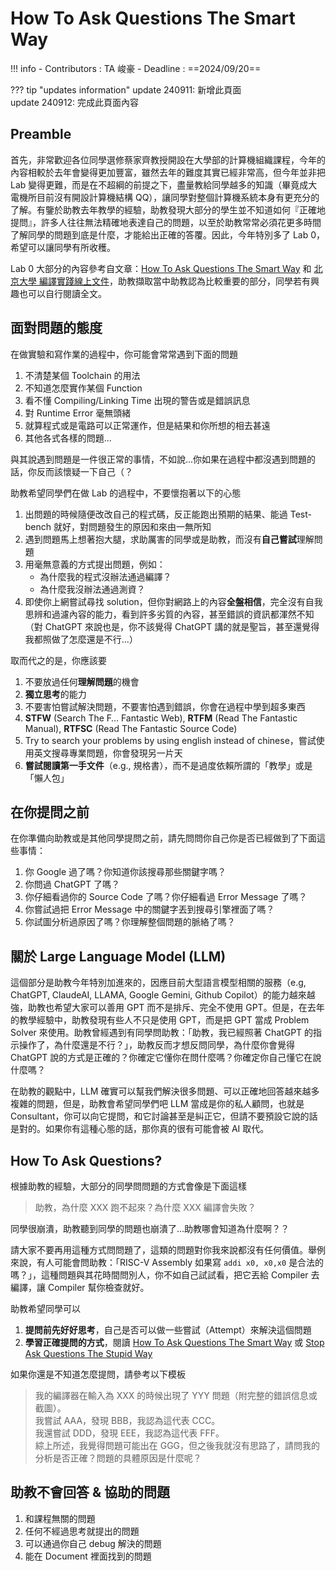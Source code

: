 # How To Ask Questions The Smart Way

!!! info
    - Contributors : TA 峻豪
    - Deadline : ==2024/09/20==

??? tip "updates information"
    update 240911: 新增此頁面  
    update 240912: 完成此頁面內容  

## Preamble

首先，非常歡迎各位同學選修蔡家齊教授開設在大學部的計算機組織課程，今年的內容相較於去年會變得更加豐富，雖然去年的難度其實已經非常高，但今年並非把 Lab 變得更難，而是在不超綱的前提之下，盡量教給同學越多的知識（畢竟成大電機所目前沒有開設計算機結構 QQ），讓同學對整個計算機系統本身有更充分的了解。有鑒於助教去年教學的經驗，助教發現大部分的學生並不知道如何『正確地提問』，許多人往往無法精確地表達自己的問題，以至於助教常常必須花更多時間了解同學的問題到底是什麼，才能給出正確的答覆。因此，今年特別多了 Lab 0，希望可以讓同學有所收穫。

Lab 0 大部分的內容參考自文章：[How To Ask Questions The Smart Way](https://github.com/ryanhanwu/How-To-Ask-Questions-The-Smart-Way) 和 [北京大學 編譯實踐線上文件](https://pku-minic.github.io/online-doc/#/preface/facing-problems)，助教擷取當中助教認為比較重要的部分，同學若有興趣也可以自行閱讀全文。

## 面對問題的態度

在做實驗和寫作業的過程中，你可能會常常遇到下面的問題

1. 不清楚某個 Toolchain 的用法
2. 不知道怎麼實作某個 Function
3. 看不懂 Compiling/Linking Time 出現的警告或是錯誤訊息
4. 對 Runtime Error 毫無頭緒
5. 就算程式或是電路可以正常運作，但是結果和你所想的相去甚遠
6. 其他各式各樣的問題...

與其說遇到問題是一件很正常的事情，不如說...你如果在過程中都沒遇到問題的話，你反而該懷疑一下自己（？

助教希望同學們在做 Lab 的過程中，不要懷抱著以下的心態

1. 出問題的時候隨便改改自己的程式碼，反正能跑出預期的結果、能過 Test-bench 就好，對問題發生的原因和來由一無所知
2. 遇到問題馬上想著抱大腿，求助厲害的同學或是助教，而沒有**自己嘗試**理解問題
3. 用毫無意義的方式提出問題，例如：
    - 為什麼我的程式沒辦法通過編譯？
    - 為什麼我沒辦法通過測資？
4. 即使你上網嘗試尋找 solution，但你對網路上的內容**全盤相信**，完全沒有自我思辨和過濾內容的能力，看到許多劣質的內容，甚至錯誤的資訊都渾然不知（對 ChatGPT 來說也是，你不該覺得 ChatGPT 講的就是聖旨，甚至還覺得我都照做了怎麼還是不行...）

取而代之的是，你應該要

1. 不要放過任何**理解問題**的機會
2. **獨立思考**的能力
3. 不要害怕嘗試解決問題，不要害怕遇到錯誤，你會在過程中學到超多東西
4. **STFW** (Search The F… Fantastic Web), **RTFM** (Read The Fantastic Manual), **RTFSC** (Read The Fantastic Source Code)
5. Try to search your problems by using english instead of chinese，嘗試使用英文搜尋專業問題，你會發現另一片天
6. **嘗試閱讀第一手文件**（e.g., 規格書），而不是過度依賴所謂的「教學」或是「懶人包」

## 在你提問之前

在你準備向助教或是其他同學提問之前，請先問問你自己你是否已經做到了下面這些事情：

1. 你 Google 過了嗎？你知道你該搜尋那些關鍵字嗎？
2. 你問過 ChatGPT 了嗎？
3. 你仔細看過你的 Source Code 了嗎？你仔細看過 Error Message 了嗎？
4. 你嘗試過把 Error Message 中的關鍵字丟到搜尋引擎裡面了嗎？
5. 你試圖分析過原因了嗎？你理解整個問題的脈絡了嗎？

## 關於 Large Language Model (LLM)

這個部分是助教今年特別加進來的，因應目前大型語言模型相關的服務（e.g, ChatGPT, ClaudeAI, LLAMA, Google Gemini, Github Copilot）的能力越來越強，助教也希望大家可以善用 GPT 而不是排斥、完全不使用 GPT。但是，在去年的教學經驗中，助教發現有些人不只是使用 GPT，而是把 GPT 當成 Problem Solver 來使用。助教曾經遇到有同學問助教：「助教，我已經照著 ChatGPT 的指示操作了，為什麼還是不行？」，助教反而才想反問同學，為什麼你會覺得 ChatGPT 說的方式是正確的？你確定它懂你在問什麼嗎？你確定你自己懂它在說什麼嗎？

在助教的觀點中，LLM 確實可以幫我們解決很多問題、可以正確地回答越來越多複雜的問題，但是，助教會希望同學們吧 LLM 當成是你的私人顧問，也就是 Consultant，你可以向它提問，和它討論甚至是糾正它，但請不要預設它說的話是對的。如果你有這種心態的話，那你真的很有可能會被 AI 取代。

## How To Ask Questions?

根據助教的經驗，大部分的同學問問題的方式會像是下面這樣

> 助教，為什麼 XXX 跑不起來？為什麼 XXX 編譯會失敗？

同學很崩潰，助教聽到同學的問題也崩潰了...助教哪會知道為什麼啊？？

請大家不要再用這種方式問問題了，這類的問題對你我來說都沒有任何價值。舉例來說，有人可能會問助教：「RISC-V Assembly 如果寫 `addi x0, x0,x0` 是合法的嗎？」，這種問題與其花時間問別人，你不如自己試試看，把它丟給 Compiler 去編譯，讓 Compiler 幫你檢查就好。

助教希望同學可以

1. **提問前先好好思考**，自己是否可以做一些嘗試（Attempt）來解決這個問題
2. **學習正確提問的方式**，閱讀 [How To Ask Questions The Smart Way](https://github.com/ryanhanwu/How-To-Ask-Questions-The-Smart-Way) 或 [Stop Ask Questions The Stupid Way](https://github.com/tangx/Stop-Ask-Questions-The-Stupid-Ways/blob/master/README.md)

如果你還是不知道怎麼提問，請參考以下模板

> 我的編譯器在輸入為 XXX 的時候出現了 YYY 問題（附完整的錯誤信息或截圖）。  
> 我嘗試 AAA，發現 BBB，我認為這代表 CCC。  
> 我還嘗試 DDD，發現 EEE，我認為這代表 FFF。  
> 綜上所述，我覺得問題可能出在 GGG，但之後我就沒有思路了，請問我的分析是否正確？問題的具體原因是什麼呢？

## 助教不會回答 & 協助的問題

1. 和課程無關的問題
2. 任何不經過思考就提出的問題
3. 可以通過你自己 debug 解決的問題
4. 能在 Document 裡面找到的問題